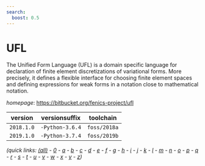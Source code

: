 ```yaml
---
search:
  boost: 0.5
---
```

# UFL

The Unified Form Language (UFL) is a domain specific language   for declaration of finite element discretizations of variational forms.   More precisely, it defines a flexible interface for choosing finite element   spaces and defining expressions for weak forms in a notation close to   mathematical notation.

*homepage*: <https://bitbucket.org/fenics-project/ufl>

version | versionsuffix | toolchain
--------|---------------|----------
``2018.1.0`` | ``-Python-3.6.4`` | ``foss/2018a``
``2019.1.0`` | ``-Python-3.7.4`` | ``foss/2019b``


*(quick links: [(all)](../index.md) - [0](../0/index.md) - [a](../a/index.md) - [b](../b/index.md) - [c](../c/index.md) - [d](../d/index.md) - [e](../e/index.md) - [f](../f/index.md) - [g](../g/index.md) - [h](../h/index.md) - [i](../i/index.md) - [j](../j/index.md) - [k](../k/index.md) - [l](../l/index.md) - [m](../m/index.md) - [n](../n/index.md) - [o](../o/index.md) - [p](../p/index.md) - [q](../q/index.md) - [r](../r/index.md) - [s](../s/index.md) - [t](../t/index.md) - [u](../u/index.md) - [v](../v/index.md) - [w](../w/index.md) - [x](../x/index.md) - [y](../y/index.md) - [z](../z/index.md))*

